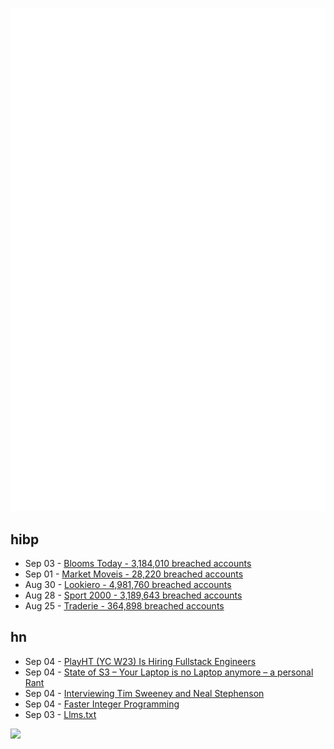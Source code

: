 ![Metrics](https://raw.githubusercontent.com/phixion/phixion/master/metrics.svg)

## hibp

<!--
for https://github.com/phixion/phixion/blob/main/.github/workflows/feeds.yml
-->
<!--START_SECTION:haveibeenpwnd-->
- Sep 03 - [Blooms Today - 3,184,010 breached accounts](https://haveibeenpwned.com/PwnedWebsites#BloomsToday)
- Sep 01 - [Market Moveis - 28,220 breached accounts](https://haveibeenpwned.com/PwnedWebsites#MarketMoveis)
- Aug 30 - [Lookiero - 4,981,760 breached accounts](https://haveibeenpwned.com/PwnedWebsites#Lookiero)
- Aug 28 - [Sport 2000 - 3,189,643 breached accounts](https://haveibeenpwned.com/PwnedWebsites#Sport2000)
- Aug 25 - [Traderie - 364,898 breached accounts](https://haveibeenpwned.com/PwnedWebsites#Traderie)
<!--END_SECTION:haveibeenpwnd-->

## hn

<!--
for https://github.com/phixion/phixion/blob/main/.github/workflows/feeds.yml
-->
<!--START_SECTION:hn-->
- Sep 04 - [PlayHT (YC W23) Is Hiring Fullstack Engineers](https://jobs.ashbyhq.com/playht/b6f0fedd-78e4-4525-8aa4-931cd91027ae)
- Sep 04 - [State of S3 – Your Laptop is no Laptop anymore – a personal Rant](https://blog.jeujeus.de/blog/hardware/laptops-will-not-sleep-anymore/)
- Sep 04 - [Interviewing Tim Sweeney and Neal Stephenson](https://www.matthewball.co/all/sweeneystephenson)
- Sep 04 - [Faster Integer Programming](https://cacm.acm.org/news/faster-integer-programming/)
- Sep 03 - [Llms.txt](https://llmstxt.org/)
<!--END_SECTION:hn-->

<!--
for https://yhype.me
-->
![](https://hit.yhype.me/github/profile?user_id=13013670)
